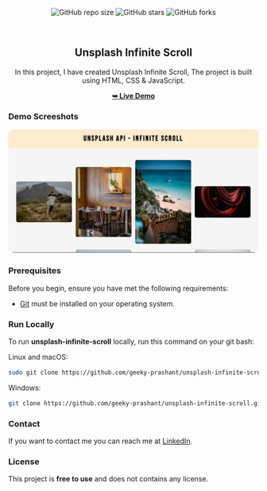 <div align="center">
  
  ![GitHub repo size](https://img.shields.io/github/repo-size/geeky-prashant/unsplash-infinite-scroll)
  ![GitHub stars](https://img.shields.io/github/stars/geeky-prashant/unsplash-infinite-scroll)
  ![GitHub forks](https://img.shields.io/github/forks/geeky-prashant/unsplash-infinite-scroll?style=social)
 
  <br />

  <h2 align="center">Unsplash Infinite Scroll</h2>

  In this project, I have created Unsplash Infinite Scroll, The project is built using HTML, CSS & JavaScript.

  <a href="https://geeky-prashant.github.io/unsplash-infinite-scroll/"><strong>➥ Live Demo</strong></a>

</div>

### Demo Screeshots

![Unsplash Infinite Scroll Desktop Demo](./readme-images/Unsplash-Infinite-Scroll.png "Desktop Demo")

### Prerequisites

Before you begin, ensure you have met the following requirements:

* [Git](https://git-scm.com/downloads "Download Git") must be installed on your operating system.

### Run Locally

To run **unsplash-infinite-scroll** locally, run this command on your git bash:

Linux and macOS:

```bash
sudo git clone https://github.com/geeky-prashant/unsplash-infinite-scroll.git
```

Windows:

```bash
git clone https://github.com/geeky-prashant/unsplash-infinite-scroll.git
```

### Contact

If you want to contact me you can reach me at [LinkedIn](https://linkedin.com/in/geekyprashant/).

### License

This project is **free to use** and does not contains any license.
